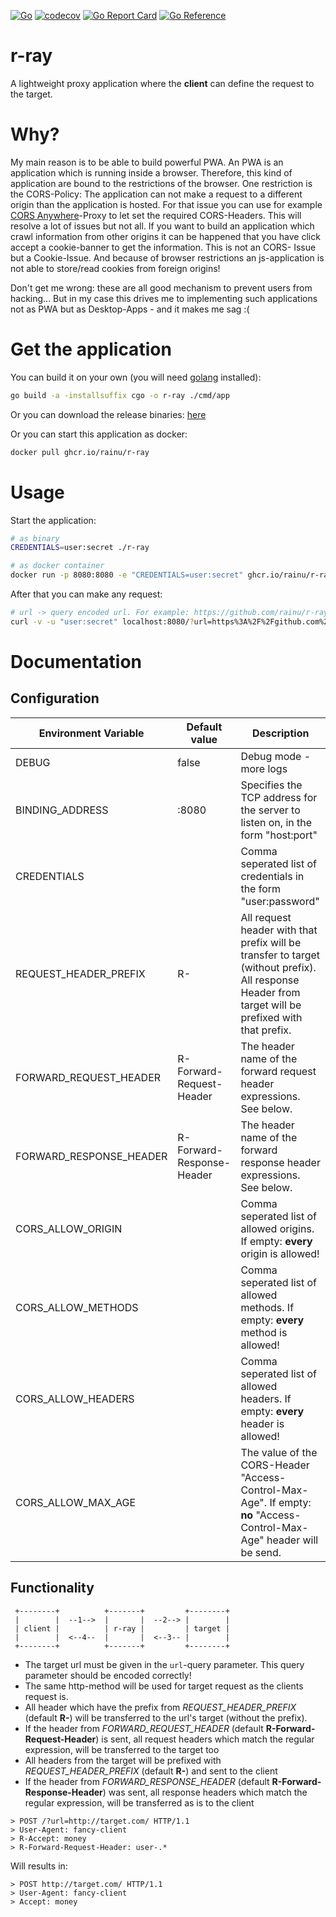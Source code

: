[![Go](https://github.com/rainu/r-ray/actions/workflows/build.yml/badge.svg)](https://github.com/rainu/r-ray/actions/workflows/build.yml)
[![codecov](https://codecov.io/gh/rainu/r-ray/branch/main/graph/badge.svg)](https://codecov.io/gh/rainu/r-ray)
[![Go Report Card](https://goreportcard.com/badge/github.com/rainu/r-ray)](https://goreportcard.com/report/github.com/rainu/r-ray)
[![Go Reference](https://pkg.go.dev/badge/github.com/rainu/r-ray.svg)](https://pkg.go.dev/github.com/rainu/r-ray)

# r-ray

A lightweight proxy application where the **client** can define the request to the target.

# Why?

My main reason is to be able to build powerful PWA. An PWA is an application which is running inside a browser.
Therefore,
this kind of application are bound to the restrictions of the browser. One restriction is the CORS-Policy: The
application
can not make a request to a different origin than the application is hosted. For that issue you can use for example
[CORS Anywhere](https://github.com/Rob--W/cors-anywhere)-Proxy to let set the required CORS-Headers.
This will resolve a lot of issues but not all. If you want to build an application which crawl information from
other origins it can be happened that you have click accept a cookie-banner to get the information. This is not an CORS-
Issue but a Cookie-Issue. And because of browser restrictions an js-application is not able to store/read cookies from
foreign origins!

Don't get me wrong: these are all good mechanism to prevent users from hacking... But in my case this drives me to
implementing
such applications not as PWA but as Desktop-Apps - and it makes me sag :(

# Get the application

You can build it on your own (you will need [golang](https://golang.org/) installed):

```bash
go build -a -installsuffix cgo -o r-ray ./cmd/app
```

Or you can download the release binaries: [here](https://github.com/rainu/r-ray/releases/latest)

Or you can start this application as docker:

```bash
docker pull ghcr.io/rainu/r-ray
```

# Usage

Start the application:

```bash
# as binary
CREDENTIALS=user:secret ./r-ray

# as docker container
docker run -p 8080:8080 -e "CREDENTIALS=user:secret" ghcr.io/rainu/r-ray:main
```

After that you can make any request:

```bash
# url -> query encoded url. For example: https://github.com/rainu/r-ray
curl -v -u "user:secret" localhost:8080/?url=https%3A%2F%2Fgithub.com%2Frainu%2Fr-ray
```

# Documentation

## Configuration

| Environment Variable    | Default value             | Description                                                                                                                                         |                                                                                
|-------------------------|---------------------------|-----------------------------------------------------------------------------------------------------------------------------------------------------|                                                                                
| DEBUG                   | false                     | Debug mode - more logs                                                                                                                              |                                                                                
| BINDING_ADDRESS         | :8080                     | Specifies the TCP address for the server to listen on, in the form "host:port"                                                                      |                                                                                
| CREDENTIALS             |                           | Comma seperated list of credentials in the form "user:password"                                                                                     |
| REQUEST_HEADER_PREFIX   | R-                        | All request header with that prefix will be transfer to target (without prefix). All response Header from target will be prefixed with that prefix. |
| FORWARD_REQUEST_HEADER  | R-Forward-Request-Header  | The header name of the forward request header expressions. See below.                                                                               |
| FORWARD_RESPONSE_HEADER | R-Forward-Response-Header | The header name of the forward response header expressions. See below.                                                                              |
| CORS_ALLOW_ORIGIN       |                           | Comma seperated list of allowed origins. If empty: **every** origin is allowed!                                                                     |
| CORS_ALLOW_METHODS      |                           | Comma seperated list of allowed methods. If empty: **every** method is allowed!                                                                     |
| CORS_ALLOW_HEADERS      |                           | Comma seperated list of allowed headers. If empty: **every** header is allowed!                                                                     |
| CORS_ALLOW_MAX_AGE      |                           | The value of the CORS-Header "Access-Control-Max-Age". If empty: **no** "Access-Control-Max-Age" header will be send.                               |

## Functionality

```
 +--------+          +-------+         +--------+        
 |        |  --1-->  |       |  --2--> |        |
 | client |          | r-ray |         | target |
 |        |  <--4--  |       |  <--3-- |        |
 +--------+          +-------+         +--------+
```

* The target url must be given in the `url`-query parameter. This query parameter should be encoded correctly! 
* The same http-method will be used for target request as the clients request is.
* All header which have the prefix from _REQUEST_HEADER_PREFIX_ (default **R-**) will be transferred to the url's target (without the prefix).
* If the header from _FORWARD_REQUEST_HEADER_ (default **R-Forward-Request-Header**) is sent, all request headers which match the regular expression, will be transferred to the target too
* All headers from the target will be prefixed with _REQUEST_HEADER_PREFIX_ (default **R-**) and sent to the client
* If the header from _FORWARD_RESPONSE_HEADER_ (default **R-Forward-Response-Header**) was sent, all response headers which match the regular expression, will be transferred as is to the client


```
> POST /?url=http://target.com/ HTTP/1.1
> User-Agent: fancy-client
> R-Accept: money
> R-Forward-Request-Header: user-.*
```

Will results in:
```
> POST http://target.com/ HTTP/1.1
> User-Agent: fancy-client
> Accept: money
```
